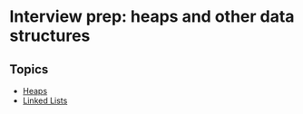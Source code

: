 # Interview prep: heaps and other data structures

## Topics

- [Heaps](heap.html)
- [Linked Lists](linked_list.html)
